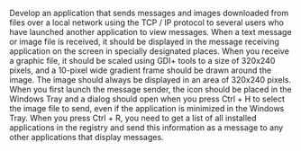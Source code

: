Develop an application that sends messages and images downloaded from files over a local network using the TCP / IP protocol to several users who have launched another application to view messages. When a text message or image file is received, it should be displayed in the message receiving application on the screen in specially designated places. When you receive a graphic file, it should be scaled using GDI+ tools to a size of 320x240 pixels, and a 10-pixel wide gradient frame should be drawn around the image. The image should always be displayed in an area of 320x240 pixels. When you first launch the message sender, the icon should be placed in the Windows Tray and a dialog should open when you press Ctrl + H to select the image file to send, even if the application is minimized in the Windows Tray. When you press Ctrl + R, you need to get a list of all installed applications in the registry and send this information as a message to any other applications that display messages.
